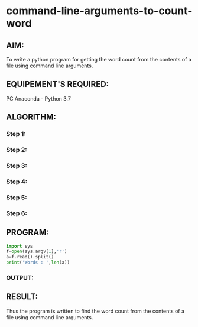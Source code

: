 # command-line-arguments-to-count-word
## AIM:
To write a python program for getting the word count from the contents of a file using command line arguments.
## EQUIPEMENT'S REQUIRED: 
PC
Anaconda - Python 3.7
## ALGORITHM: 
### Step 1:

### Step 2: 
 
### Step 3: 

### Step 4:  

### Step 5: 

### Step 6: 

## PROGRAM:
~~~Python
import sys
f=open(sys.argv[1],'r')
a=f.read().split()
print('Words : ',len(a))
~~~
### OUTPUT:



## RESULT:
Thus the program is written to find the word count from the contents of a file using command line arguments.
